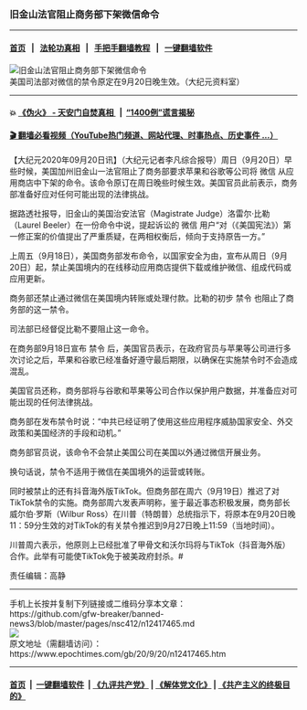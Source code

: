 ### 旧金山法官阻止商务部下架微信命令
------------------------

#### [首页](https://github.com/gfw-breaker/banned-news3/blob/master/README.md) &nbsp;&nbsp;|&nbsp;&nbsp; [法轮功真相](https://github.com/begood0513/basic/blob/master/README.md)  &nbsp;&nbsp;|&nbsp;&nbsp; [手把手翻墙教程](https://github.com/gfw-breaker/guides/wiki)  &nbsp;&nbsp;|&nbsp;&nbsp; [一键翻墙软件](https://github.com/gfw-breaker/nogfw/blob/master/README.md)  



<div><img alt="旧金山法官阻止商务部下架微信命令" class="attachment-djy_600_400 size-djy_600_400 wp-post-image" src="https://i.epochtimes.com/assets/uploads/2018/07/CFP455881129-600x400.jpg"/>
<div class="caption">
 美国司法部对微信的禁令原定在9月20日晚生效。（大纪元资料室）
</div></div><hr/>

#### 💥 [《伪火》 - 天安门自焚真相 ](http://158.247.195.190:10000/videos/blog/weihuo.html)&nbsp; |&nbsp; [“1400例”谎言揭秘  ](http://158.247.195.190:10000/videos/blog/jiexi1400.html)

#### [ 🎬  翻墙必看视频（YouTube热门频道、网站代理、时事热点、历史事件 ...）](https://github.com/gfw-breaker/links/blob/master/banned.md)

<div><p>
 【大纪元2020年09月20日讯】（大纪元记者李凡综合报导）周日（9月20日）早些时候，美国加州旧金山一法官阻止了商务部要求苹果和谷歌等公司将
 <ok href="https://www.epochtimes.com/gb/tag/%E5%BE%AE%E4%BF%A1.html">
  微信
 </ok>
 从应用商店中下架的命令。该命令原订在周日晚些时候生效。美国官员此前表示，商务部准备好应对任何可能出现的法律挑战。
</p>
<p>
 据路透社报导，旧金山的美国治安法官（Magistrate Judge）洛雷尔‧比勒（Laurel Beeler）在一份命令中说，提起诉讼的
 <ok href="https://www.epochtimes.com/gb/tag/%E5%BE%AE%E4%BF%A1.html">
  微信
 </ok>
 用户“对（《美国宪法》）第一修正案的价值提出了严重质疑，在两相权衡后，倾向于支持原告一方。”
</p>
<p>
 上周五（9月18日），美国商务部发布命令，以国家安全为由，宣布从周日（9月20日）起，禁止美国境内的在线移动应用商店提供下载或维护微信、组成代码或应用更新。
</p>
<p>
 商务部还禁止通过微信在美国境内转账或处理付款。比勒的初步
 <ok href="https://www.epochtimes.com/gb/tag/%E7%A6%81%E4%BB%A4.html">
  禁令
 </ok>
 也阻止了商务部的这一禁令。
</p>
<p>
 司法部已经督促比勒不要阻止这一命令。
</p>
<p>
 在商务部9月18日宣布
 <ok href="https://www.epochtimes.com/gb/tag/%E7%A6%81%E4%BB%A4.html">
  禁令
 </ok>
 后，美国官员表示，在政府官员与苹果等公司进行多次讨论之后，苹果和谷歌已经准备好遵守最后期限，以确保在实施禁令时不会造成混乱。
</p>
<p>
 美国官员还称，商务部将与谷歌和苹果等公司合作以保护用户数据，并准备应对可能出现的任何法律挑战。
</p>
<p>
 商务部在发布禁令时说：“中共已经证明了使用这些应用程序威胁国家安全、外交政策和美国经济的手段和动机。”
</p>
<p>
 商务部官员说，该命令不会禁止美国公司在美国以外通过微信开展业务。
</p>
<p>
 换句话说，禁令不适用于微信在美国境外的运营或转账。
</p>
<p>
 同时被禁止的还有抖音海外版TikTok。但商务部在周六（9月19日）推迟了对TikTok禁令的实施。商务部周六发表声明称，鉴于最近事态积极发展，商务部长威尔伯‧罗斯（Wilbur Ross）在川普（特朗普）总统指示下，将原本在9月20日晚11：59分生效的对TikTok的有关禁令推迟到9月27日晚上11:59（当地时间）。
</p>
<p>
 川普周六表示，他原则上已经批准了甲骨文和沃尔玛将与TikTok（抖音海外版）合作。此举有可能使TikTok免于被美政府封杀。#
</p>
<p>
 责任编辑：高静
</p>
</div>
<hr/>
手机上长按并复制下列链接或二维码分享本文章：<br/>
https://github.com/gfw-breaker/banned-news3/blob/master/pages/nsc412/n12417465.md <br/>
<a href='https://github.com/gfw-breaker/banned-news3/blob/master/pages/nsc412/n12417465.md'><img src='https://github.com/gfw-breaker/banned-news3/blob/master/pages/nsc412/n12417465.md.png'/></a> <br/>
原文地址（需翻墙访问）：https://www.epochtimes.com/gb/20/9/20/n12417465.htm


------------------------
#### [首页](https://github.com/gfw-breaker/banned-news3/blob/master/README.md) &nbsp;|&nbsp; [一键翻墙软件](https://github.com/gfw-breaker/nogfw/blob/master/README.md) &nbsp;| [《九评共产党》](https://github.com/gfw-breaker/9ping.md/blob/master/README.md#九评之一评共产党是什么) | [《解体党文化》](https://github.com/gfw-breaker/jtdwh.md/blob/master/README.md) | [《共产主义的终极目的》](https://github.com/gfw-breaker/gczydzjmd.md/blob/master/README.md)


<img src='http://gfw-breaker.win/banned-news3/pages/nsc412/n12417465.md' width='0px' height='0px'/>